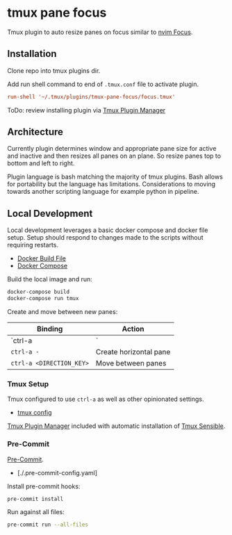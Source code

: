 # tmux pane focus

Tmux plugin to auto resize panes on focus similar to [nvim Focus](https://github.com/beauwilliams/focus.nvim).

## Installation

Clone repo into tmux plugins dir.

Add run shell command to end of `.tmux.conf` file to activate plugin.

```conf
run-shell '~/.tmux/plugins/tmux-pane-focus/focus.tmux'
```

ToDo: review installing plugin via [Tmux Plugin Manager](https://github.com/tmux-plugins/tpm)

## Architecture

Currently plugin determines window and appropriate pane size for active and inactive and then resizes all panes on an plane.
So resize panes top to bottom and left to right.

Plugin language is bash matching the majority of tmux plugins. Bash allows for portability but the language has limitations.
Considerations to moving towards another scripting language for example python in pipeline.

## Local Development

Local development leverages a basic docker compose and docker file setup. Setup should respond to changes made to the scripts
without requiring restarts.

- [Docker Build File](./Dockerfile)
- [Docker Compose](./docker-compose.yml)

Build the local image and run:

```bash
docker-compose build
docker-compose run tmux
```

Create and move between new panes:

| Binding                   | Action
| ---                       | ---
| `ctrl-a |`                | Create vertical pane
| `ctrl-a -`                | Create horizontal pane
| `ctrl-a <DIRECTION_KEY>`  | Move between panes

### Tmux Setup

Tmux configured to use `ctrl-a` as well as other opinionated settings.

- [tmux config](./.tmux.conf)

[Tmux Plugin Manager](https://github.com/tmux-plugins/tpm) included with automatic installation of
[Tmux Sensible](https://github.com/tmux-plugins/tmux-sensible).

### Pre-Commit

[Pre-Commit](https://pre-commit.com/).

- [./.pre-commit-config.yaml]

Install pre-commit hooks:

```bash
pre-commit install
```

Run against all files:

```bash
pre-commit run --all-files
```
